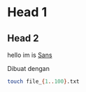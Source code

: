 # Head 1
## Head 2

hello im is <a href="https://instagram.com/santosssaja">Sans<a/>

Dibuat dengan 
```bash
touch file_{1..100}.txt
```
